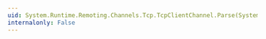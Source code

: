 ```yaml
---
uid: System.Runtime.Remoting.Channels.Tcp.TcpClientChannel.Parse(System.String,System.String@)
internalonly: False
---
```

